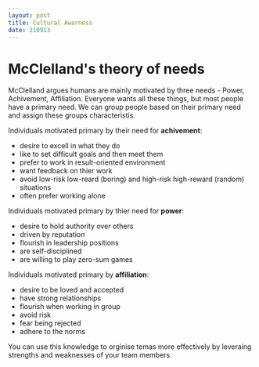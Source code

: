 ```yaml
---
layout: post
title: Cultural Awarness
date: 210913
---
```


# McClelland's theory of needs
McClelland argues humans are mainly motivated by three needs - Power, Achivement,
Affiliation. 
Everyone wants all these things, but most people have a primary need.
We can group people based on their primary need and assign these groups characteristis.

Individuals motivated primary by their need for **achivement**:
 - desire to excell in what they do
 - like to set difficult goals and then meet them 
 - prefer to work in result-oriented environment 
 - want feedback on thier work
 - avoid low-risk low-reard (boring) and high-risk high-reward (random) situations
 - often prefer working alone
 
Individuals motivated primary by thier need for **power**:
 - desire to hold authority over others
 - driven by reputation
 - flourish in leadership positions
 - are self-disciplined
 - are willing to play zero-sum games

Individuals motivated primary by **affiliation**:
 - desire to be loved and accepted 
 - have strong relationships
 - flourish when working in group
 - avoid risk
 - fear being rejected
 - adhere to the norms 

You can use this knowledge to orginise temas more effectively by leveraing strengths and
weaknesses of your team members.
